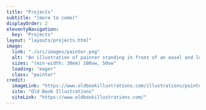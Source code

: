 ```yaml
---
title: "Projects"
subtitle: "(more to come)"
displayOrder: 2
eleventyNavigation:
  key: "Projects"
layout: "layouts/projects.html"
image:
  link: "./src/images/painter.png"
  alt: "An illustration of painter standing in front of an easel and looking at his model: a woman sitting in an armchair gazing down at her lover."
  sizes: "(min-width: 30em) 100vw, 50vw"
  loading: "eager"
  class: "painter"
credit:
  imageLink: "https://www.oldbookillustrations.com/illustrations/painter-at-work/"
  site: "Old Book Illustrations"
  siteLink: "https://www.oldbookillustrations.com/"
---
```

